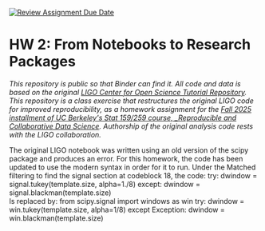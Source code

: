 [![Review Assignment Due Date](https://classroom.github.com/assets/deadline-readme-button-22041afd0340ce965d47ae6ef1cefeee28c7c493a6346c4f15d667ab976d596c.svg)](https://classroom.github.com/a/y12QcJaO)
# HW 2: From Notebooks to Research Packages

_This repository is public so that Binder can find it. All code and data is based on the original [LIGO Center for Open Science Tutorial Repository](https://github.com/losc-tutorial/LOSC_Event_tutorial). This repository is a class exercise that restructures the original LIGO code for improved reproducibility, as a homework assignment for the [Fall 2025 installment of UC Berkeley's Stat 159/259 course, _Reproducible and Collaborative Data Science](https://ucb-stat-159-f25.github.io/site/). Authorship of the original analysis code rests with the LIGO collaboration._

The original LIGO notebook was written using an old version of the scipy package and produces an error. For this homework, the code has been updated to use the modern syntax in order for it to run. Under the Matched filtering to find the signal section at codeblock 18, the code:
try: dwindow = signal.tukey(template.size, alpha=1./8) 
except: dwindow = signal.blackman(template.size)       
Is replaced by:
from scipy.signal import windows as win
try:
    dwindow = win.tukey(template.size, alpha=1/8)
except Exception:
    dwindow = win.blackman(template.size)
